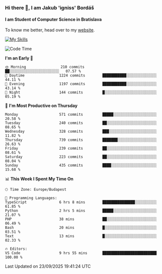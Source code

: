 ### Hi there 👋, I am Jakub 'igniss' Bordáš

#### I am Student of Computer Science in Bratislava
To know me better, head over to my [website](https://bordas.sk).

[![My Skills](https://skillicons.dev/icons?i=js,typescript,html,css,figma,svelte,vue,next,postgresql,nest,express,nodejs)](https://bordas.sk)


<!--START_SECTION:waka-->
![Code Time](http://img.shields.io/badge/Code%20Time-2%2C140%20hrs%201%20min-blue)

**I'm an Early 🐤** 

```text
🌞 Morning                210 commits         ██░░░░░░░░░░░░░░░░░░░░░░░   07.57 % 
🌆 Daytime                1224 commits        ███████████░░░░░░░░░░░░░░   44.11 % 
🌃 Evening                1197 commits        ███████████░░░░░░░░░░░░░░   43.14 % 
🌙 Night                  144 commits         █░░░░░░░░░░░░░░░░░░░░░░░░   05.19 % 
```
📅 **I'm Most Productive on Thursday** 

```text
Monday                   571 commits         █████░░░░░░░░░░░░░░░░░░░░   20.58 % 
Tuesday                  240 commits         ██░░░░░░░░░░░░░░░░░░░░░░░   08.65 % 
Wednesday                328 commits         ███░░░░░░░░░░░░░░░░░░░░░░   11.82 % 
Thursday                 739 commits         ███████░░░░░░░░░░░░░░░░░░   26.63 % 
Friday                   239 commits         ██░░░░░░░░░░░░░░░░░░░░░░░   08.61 % 
Saturday                 223 commits         ██░░░░░░░░░░░░░░░░░░░░░░░   08.04 % 
Sunday                   435 commits         ████░░░░░░░░░░░░░░░░░░░░░   15.68 % 
```


📊 **This Week I Spent My Time On** 

```text
🕑︎ Time Zone: Europe/Budapest

💬 Programming Languages: 
TypeScript               6 hrs 8 mins        ███████████████░░░░░░░░░░   61.85 % 
Python                   2 hrs 5 mins        █████░░░░░░░░░░░░░░░░░░░░   21.07 % 
PHP                      38 mins             ██░░░░░░░░░░░░░░░░░░░░░░░   06.49 % 
Bash                     20 mins             █░░░░░░░░░░░░░░░░░░░░░░░░   03.51 % 
Text                     13 mins             █░░░░░░░░░░░░░░░░░░░░░░░░   02.33 % 

🔥 Editors: 
VS Code                  9 hrs 55 mins       █████████████████████████   100.00 % 
```


 Last Updated on 23/09/2025 19:41:24 UTC
<!--END_SECTION:waka-->
